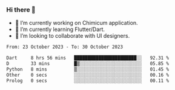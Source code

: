 ### Hi there 👋

<!--
**devcat37/devcat37** is a ✨ _special_ ✨ repository because its `README.md` (this file) appears on your GitHub profile.-->


- 🔭 I’m currently working on Chimicum application.
- 🌱 I’m currently learning Flutter/Dart.
- 👯 I’m looking to collaborate with UI designers.
<!-- - 🤔 I’m looking for help with ... -->

<!--START_SECTION:waka-->

```txt
From: 23 October 2023 - To: 30 October 2023

Dart     8 hrs 56 mins   ███████████████████████░░   92.31 %
D        33 mins         █▒░░░░░░░░░░░░░░░░░░░░░░░   05.85 %
Python   8 mins          ▒░░░░░░░░░░░░░░░░░░░░░░░░   01.45 %
Other    0 secs          ░░░░░░░░░░░░░░░░░░░░░░░░░   00.16 %
Prolog   0 secs          ░░░░░░░░░░░░░░░░░░░░░░░░░   00.11 %
```

<!--END_SECTION:waka-->
